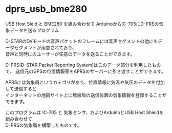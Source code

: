 # dprs_usb_bme280
USB Host Sield と BME280 を組み合わせて ArduinoからIC-705にD-PRSの気象データを送るプログラム

D-STARのDVモードの音声パケットのフレームには音声セグメントの他にもデータセグメントが用意されており、  
音声と同時にのユーザーが任意のデータを送ることができます。

D-PRS(D-STAR Packet Reporting System)はこのデータ部分を利用したもので、
送信元のGPSの位置情報等をAPRSのサーバーに引き渡すことができます。  

APRSには気象局というカテゴリがあり、位置情報に気温や気圧のデータを付加して送信すると  
インターネットの地図サイト上に無線局の送信位置の気象情報を登録することができます。  

このプログラムは IC-705 と 気象センサ、およびArduinoとUSB Host Shieldを組み合わせて  
D-PRSの気象局を構築したものです。  

